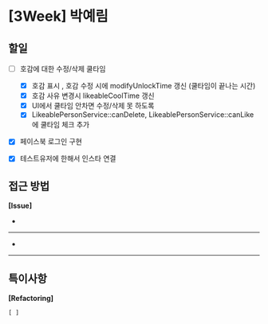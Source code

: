 # [3Week] 박예림

## 할일

- [ ] 호감에 대한 수정/삭제 쿨타임
    - [x] 호감 표시 , 호감 수정 시에 modifyUnlockTime 갱신 (쿨타임이 끝나는 시간)
    - [x] 호감 사유 변경시 likeableCoolTime 갱신
    - [x] UI에서 쿨타임 안차면 수정/삭제 못 하도록
    - [x] LikeablePersonService::canDelete, LikeablePersonService::canLike 에 쿨타임 체크 추가
- [x] 페이스북 로그인 구현
- [x] 테스트유저에 한해서 인스타 연결


## 접근 방법

**[Issue]**

-

---

-

---

## 특이사항

**[Refactoring]**

    [ ] 